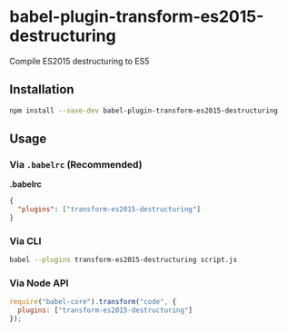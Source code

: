 # babel-plugin-transform-es2015-destructuring

Compile ES2015 destructuring to ES5

## Installation

```sh
npm install --save-dev babel-plugin-transform-es2015-destructuring
```

## Usage

### Via `.babelrc` (Recommended)

**.babelrc**

```json
{
  "plugins": ["transform-es2015-destructuring"]
}
```

### Via CLI

```sh
babel --plugins transform-es2015-destructuring script.js
```

### Via Node API

```javascript
require("babel-core").transform("code", {
  plugins: ["transform-es2015-destructuring"]
});
```
